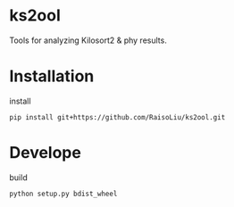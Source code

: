 # ks2ool
Tools for analyzing Kilosort2 &amp; phy results.


# Installation

install
```
pip install git+https://github.com/RaisoLiu/ks2ool.git
```


# Develope
build
```
python setup.py bdist_wheel
```
